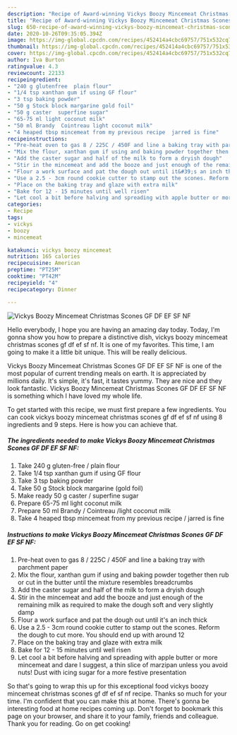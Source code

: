 ```yaml
---
description: "Recipe of Award-winning Vickys Boozy Mincemeat Christmas Scones GF DF EF SF NF"
title: "Recipe of Award-winning Vickys Boozy Mincemeat Christmas Scones GF DF EF SF NF"
slug: 650-recipe-of-award-winning-vickys-boozy-mincemeat-christmas-scones-gf-df-ef-sf-nf
date: 2020-10-26T09:35:05.394Z
image: https://img-global.cpcdn.com/recipes/452414a4cbc69757/751x532cq70/vickys-boozy-mincemeat-christmas-scones-gf-df-ef-sf-nf-recipe-main-photo.jpg
thumbnail: https://img-global.cpcdn.com/recipes/452414a4cbc69757/751x532cq70/vickys-boozy-mincemeat-christmas-scones-gf-df-ef-sf-nf-recipe-main-photo.jpg
cover: https://img-global.cpcdn.com/recipes/452414a4cbc69757/751x532cq70/vickys-boozy-mincemeat-christmas-scones-gf-df-ef-sf-nf-recipe-main-photo.jpg
author: Iva Burton
ratingvalue: 4.3
reviewcount: 22133
recipeingredient:
- "240 g glutenfree  plain flour"
- "1/4 tsp xanthan gum if using GF flour"
- "3 tsp baking powder"
- "50 g Stock block margarine gold foil"
- "50 g caster  superfine sugar"
- "65-75 ml light coconut milk"
- "50 ml Brandy  Cointreau light coconut milk"
- "4 heaped tbsp mincemeat from my previous recipe  jarred is fine"
recipeinstructions:
- "Pre-heat oven to gas 8 / 225C / 450F and line a baking tray with parchment paper"
- "Mix the flour, xanthan gum if using and baking powder together then rub or cut in the butter until the mixture resembles breadcrumbs"
- "Add the caster sugar and half of the milk to form a dryish dough"
- "Stir in the mincemeat and add the booze and just enough of the remaining milk as required to make the dough soft and very slightly damp"
- "Flour a work surface and pat the dough out until it&#39;s an inch thick"
- "Use a 2.5 - 3cm round cookie cutter to stamp out the scones. Reform the dough to cut more. You should end up with around 12"
- "Place on the baking tray and glaze with extra milk"
- "Bake for 12 - 15 minutes until well risen"
- "Let cool a bit before halving and spreading with apple butter or more mincemeat and dare I suggest, a thin slice of marzipan unless you avoid nuts! Dust with icing sugar for a more festive presentation"
categories:
- Recipe
tags:
- vickys
- boozy
- mincemeat

katakunci: vickys boozy mincemeat 
nutrition: 165 calories
recipecuisine: American
preptime: "PT25M"
cooktime: "PT42M"
recipeyield: "4"
recipecategory: Dinner

---
```



![Vickys Boozy Mincemeat Christmas Scones GF DF EF SF NF](https://img-global.cpcdn.com/recipes/452414a4cbc69757/751x532cq70/vickys-boozy-mincemeat-christmas-scones-gf-df-ef-sf-nf-recipe-main-photo.jpg)

Hello everybody, I hope you are having an amazing day today. Today, I'm gonna show you how to prepare a distinctive dish, vickys boozy mincemeat christmas scones gf df ef sf nf. It is one of my favorites. This time, I am going to make it a little bit unique. This will be really delicious.



Vickys Boozy Mincemeat Christmas Scones GF DF EF SF NF is one of the most popular of current trending meals on earth. It is appreciated by millions daily. It's simple, it's fast, it tastes yummy. They are nice and they look fantastic. Vickys Boozy Mincemeat Christmas Scones GF DF EF SF NF is something which I have loved my whole life.


To get started with this recipe, we must first prepare a few ingredients. You can cook vickys boozy mincemeat christmas scones gf df ef sf nf using 8 ingredients and 9 steps. Here is how you can achieve that.

<!--inarticleads1-->

##### The ingredients needed to make Vickys Boozy Mincemeat Christmas Scones GF DF EF SF NF:

1. Take 240 g gluten-free / plain flour
1. Take 1/4 tsp xanthan gum if using GF flour
1. Take 3 tsp baking powder
1. Take 50 g Stock block margarine (gold foil)
1. Make ready 50 g caster / superfine sugar
1. Prepare 65-75 ml light coconut milk
1. Prepare 50 ml Brandy / Cointreau /light coconut milk
1. Take 4 heaped tbsp mincemeat from my previous recipe / jarred is fine




<!--inarticleads2-->

##### Instructions to make Vickys Boozy Mincemeat Christmas Scones GF DF EF SF NF:

1. Pre-heat oven to gas 8 / 225C / 450F and line a baking tray with parchment paper
1. Mix the flour, xanthan gum if using and baking powder together then rub or cut in the butter until the mixture resembles breadcrumbs
1. Add the caster sugar and half of the milk to form a dryish dough
1. Stir in the mincemeat and add the booze and just enough of the remaining milk as required to make the dough soft and very slightly damp
1. Flour a work surface and pat the dough out until it&#39;s an inch thick
1. Use a 2.5 - 3cm round cookie cutter to stamp out the scones. Reform the dough to cut more. You should end up with around 12
1. Place on the baking tray and glaze with extra milk
1. Bake for 12 - 15 minutes until well risen
1. Let cool a bit before halving and spreading with apple butter or more mincemeat and dare I suggest, a thin slice of marzipan unless you avoid nuts! Dust with icing sugar for a more festive presentation




So that's going to wrap this up for this exceptional food vickys boozy mincemeat christmas scones gf df ef sf nf recipe. Thanks so much for your time. I'm confident that you can make this at home. There's gonna be interesting food at home recipes coming up. Don't forget to bookmark this page on your browser, and share it to your family, friends and colleague. Thank you for reading. Go on get cooking!
